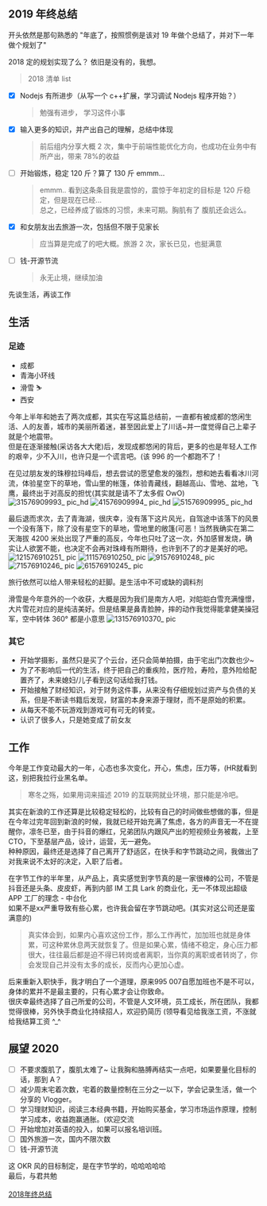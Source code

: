 ## 2019 年终总结

开头依然是那句熟悉的 "年底了，按照惯例是该对 19 年做个总结了，并对下一年做个规划了"

2018 定的规划实现了么？ 依旧是没有的，我想。

> 2018 清单 list 

- [x] Nodejs 有所进步（从写一个 c++扩展，学习调试 Nodejs 程序开始？）
  > 勉强有进步， 学习这件小事
- [x] 输入更多的知识，并产出自己的理解，总结中体现
  > 前后组内分享大概 2 次，集中于前端性能优化方向，也成功在业务中有所产出，带来 78%的收益
- [ ] 开始锻炼，稳定 120 斤？算了 130 斤 emmm...
  > emmm.. 看到这条条目我是震惊的，震惊于年初定的目标是 120 斤稳定，但是现在已经...<br>
  > 总之，已经养成了锻炼的习惯，未来可期。胸肌有了 腹肌还会远么。
- [x] 和女朋友出去旅游一次，包括但不限于见家长
  > 应当算是完成了的吧大概。旅游 2 次，家长已见，也挺满意
- [ ] 钱-开源节流
  > 永无止境，继续加油

先谈生活，再谈工作

## 生活

### 足迹

- 成都
- 青海小环线
- 滑雪 ⛷
- 西安

今年上半年和她去了两次成都，其实在写这篇总结前，一直都有被成都的悠闲生活、人的友善，城市的美丽所着迷，甚至因此爱上了川话~并一度觉得自己上辈子就是个地震带。<br>
但是在逐渐接触(采访各大大佬)后，发现成都悠闲的背后，更多的也是年轻人工作的艰辛，少不入川，也许只是一个谎言吧。(该 996 的一个都跑不了！

在见过朋友发的珠穆拉玛峰后，想去尝试的愿望愈发的强烈，想和她去看看冰川河流，体验星空下的草地，雪山里的帐篷，体验青藏线，翻越高山、雪地、盆地，飞鹰，最终出于对高反的担忧(其实就是请不了太多假 OwO)
![31576909993_ pic_hd](https://user-images.githubusercontent.com/17681925/71304234-f0fd0300-23fe-11ea-96d7-7db6ea062bd5.jpg)
![41576909994_ pic_hd](https://user-images.githubusercontent.com/17681925/71304235-f5292080-23fe-11ea-8667-17cdf2e6a16d.jpg)
![51576909995_ pic_hd](https://user-images.githubusercontent.com/17681925/71304237-fce8c500-23fe-11ea-9a50-de1474657e1f.jpg)

最后退而求次，去了青海湖，很庆幸，没有落下这片风光，自驾途中该落下的风景一个没有落下，除了没有星空下的草地，雪地里的敞篷(可恶！当然我确实在第二天海拔 4200 米处出现了严重的高反，今年也只吐了这一次，外加感冒发烧，确实让人欲罢不能，也决定不会再对珠峰有所期待，也许到不了的才是美好的吧。
![121576910251_ pic](https://user-images.githubusercontent.com/17681925/71304268-74b6ef80-23ff-11ea-8f90-ba6550368844.jpg)
![111576910250_ pic](https://user-images.githubusercontent.com/17681925/71304269-77b1e000-23ff-11ea-9ff4-bf2e9c23110d.jpg)
![91576910248_ pic](https://user-images.githubusercontent.com/17681925/71304271-7bddfd80-23ff-11ea-9197-aeceb58c5f1a.jpg)
![71576910246_ pic](https://user-images.githubusercontent.com/17681925/71304272-7ed8ee00-23ff-11ea-92ed-278bc210f5ef.jpg)
![61576910245_ pic](https://user-images.githubusercontent.com/17681925/71304279-8ac4b000-23ff-11ea-91d3-d67a0652d5ea.jpg)

旅行依然可以给人带来轻松的赶脚。是生活中不可或缺的调料剂<br>

滑雪是今年意外的一个收获，大概是因为我们是南方人吧，对皑皑白雪充满憧憬，大片雪花对应的是纯洁美好。但是结果是鼻青脸肿，摔的动作我觉得能拿健美操冠军，空中转体 360° 都是小意思
![131576910370_ pic](https://user-images.githubusercontent.com/17681925/71304298-c3fd2000-23ff-11ea-9ac4-7b4dafbb1a1d.jpg)

### 其它

- 开始学摄影，虽然只是买了个云台，还只会简单拍摄，由于宅出门次数也少~
- 为了不影响后一代的生活，终于把自己的重疾险，医疗险，寿险，意外险给配置齐了，未来媳妇/儿子看到这句话给我打钱。
- 开始接触了财经知识，对于财务这件事，从来没有仔细规划过资产与负债的关系，但是不断读书籍后发现，财富的本身来源于理财，而不是原始的积累。
- 从每天不能不玩游戏到游戏可有可无的转变。
- 认识了很多人，只是她变成了前女友

## 工作

今年是工作变动最大的一年，心态也多次变化，开心，焦虑，压力等，(HR就看到这，别把我拉行业黑名单。

> 寒冬之殇，如果用词来描述 2019 的互联网就业环境，那只能是冷吧。

其实在新浪的工作还算是比较稳定轻松的，比较有自己的时间做些想做的事，但是在今年过完年回到新浪的时候，我就已经开始充满了焦虑，各方的声音无一不在提醒你，凛冬已至，由于抖音的爆红，兄弟团队内跟风产出的短视频业务被裁，上至 CTO，下至基层产品，设计，运营，无一避免。<br>
种种原因，最终还是选择了自己离开了舒适区，在快手和字节跳动之间，我做出了对我来说不太好的决定，入职了后者。

在字节工作的半年里，从产品上，真实感觉到字节真的是一家很棒的公司，不管是抖音还是头条、皮皮虾，再到内部 IM 工具 Lark 的商业化，无一不体现出超级 APP 工厂的理念 - 中台化<br>
如果不是xx严重导致有些心累，也许我会留在字节跳动吧。(其实对这公司还是蛮满意的)

> 真实体会到，如果内心喜欢这份工作，那么工作再忙，加加班也就是身体累，可这种累休息两天就恢复了。但是如果心累，情绪不稳定，身心压力都很大，往往最后都是迫不得已转岗或者离职，当你真的离职或者转岗了，你会发现自己并没有太多的成长，反而内心更加心虚。

后来重新入职快手，我才明白了一个道理，原来995 007自愿加班也不是不可以，身体的累并不是最主要的，只有心累才会让你致命。<br>
很庆幸最终选择了自己所爱的公司，不管是人文环境，员工成长，所在团队，我都觉得很棒，另外快手商业化持续招人，欢迎扔简历 (领导看见给我涨工资，不涨就给我结算工资 ^\_^

## 展望 2020

- [ ] 不要求腹肌了，腹肌太难了~ 让我胸和胳膊再结实一点吧，如果要量化目标的话，那到 A？
- [ ] 减少周末宅着次数，宅着的数量控制在三分之一以下，学会记录生活，做一个分享的 Vlogger。
- [ ] 学习理财知识，阅读三本经典书籍，开始购买基金，学习市场运作原理，控制学习成本，收益跑赢通胀。(欢迎交流
- [ ] 开始增加对英语的投入，如果可以报名培训班。
- [ ] 国外旅游一次，国内不限次数
- [ ] 钱-开源节流

这 OKR 风的目标制定，是在字节学的，哈哈哈哈哈 <br>
最后，与君共勉<br>
<br>
[2018年终总结](https://github.com/dxil/Blog/blob/master/summary/2018%20%E6%80%BB%E7%BB%93.md)
